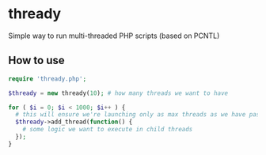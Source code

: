 # thready
Simple way to run multi-threaded PHP scripts (based on PCNTL)

## How to use

```php
require 'thready.php';

$thready = new thready(10); # how many threads we want to have

for ( $i = 0; $i < 1000; $i++ ) {
  # this will ensure we're launching only as max threads as we have passed to thready constructor
  $thready->add_thread(function() {
    # some logic we want to execute in child threads
  });
}

```
